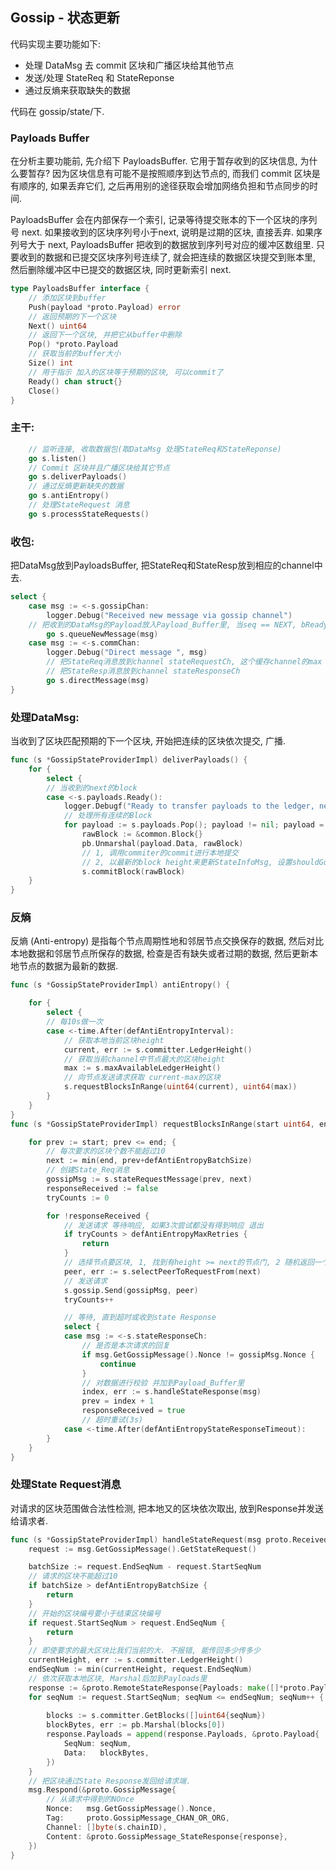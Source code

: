## Gossip - 状态更新
代码实现主要功能如下:
- 处理 DataMsg 去 commit 区块和广播区块给其他节点
- 发送/处理 StateReq 和 StateReponse
- 通过反熵来获取缺失的数据

代码在 gossip/state/下.

### Payloads Buffer

在分析主要功能前, 先介绍下 PayloadsBuffer. 它用于暂存收到的区块信息, 为什么要暂存? 因为区块信息有可能不是按照顺序到达节点的, 而我们 commit 区块是有顺序的, 如果丢弃它们, 之后再用别的途径获取会增加网络负担和节点同步的时间.

PayloadsBuffer 会在内部保存一个索引, 记录等待提交账本的下一个区块的序列号 next. 如果接收到的区块序列号小于next, 说明是过期的区块, 直接丢弃. 如果序列号大于 next, PayloadsBuffer 把收到的数据放到序列号对应的缓冲区数组里. 只要收到的数据和已提交区块序列号连续了, 就会把连续的数据区块提交到账本里, 然后删除缓冲区中已提交的数据区块, 同时更新索引 next. 

```go
type PayloadsBuffer interface {
	// 添加区块到buffer
	Push(payload *proto.Payload) error
	// 返回预期的下一个区块
	Next() uint64
	// 返回下一个区块, 并把它从buffer中删除
	Pop() *proto.Payload
	// 获取当前的buffer大小
	Size() int
    // 用于指示 加入的区块等于预期的区块, 可以commit了
	Ready() chan struct{}
	Close()
}
```

### 主干:

```go
    // 监听连接, 收取数据包(取DataMsg 处理StateReq和StateReponse)
	go s.listen()
	// Commit 区块并且广播区块给其它节点
	go s.deliverPayloads()
    // 通过反熵更新缺失的数据
	go s.antiEntropy()
    // 处理StateRequest 消息
	go s.processStateRequests()
```

### 收包:

把DataMsg放到PayloadsBuffer, 把StateReq和StateResp放到相应的channel中去.

```go
select {
	case msg := <-s.gossipChan:
		logger.Debug("Received new message via gossip channel")
    // 把收到的DataMsg的Payload放入Payload_Buffer里, 当seq == NEXT, bReady = 1
		go s.queueNewMessage(msg) 
	case msg := <-s.commChan:
		logger.Debug("Direct message ", msg)
    	// 把StateReq消息放到channel stateRequestCh, 这个缓存channel的max len是100
    	// 把StateResp消息放到channel stateResponseCh
		go s.directMessage(msg) 
}
```

### 处理DataMsg:

当收到了区块匹配预期的下一个区块, 开始把连续的区块依次提交, 广播.

```go
func (s *GossipStateProviderImpl) deliverPayloads() {
    for {
		select {
		// 当收到的next的block
		case <-s.payloads.Ready():
			logger.Debugf("Ready to transfer payloads to the ledger, next sequence number is = [%d]", s.payloads.Next())
			// 处理所有连续的Block
			for payload := s.payloads.Pop(); payload != nil; payload = s.payloads.Pop() {
				rawBlock := &common.Block{}
				pb.Unmarshal(payload.Data, rawBlock)
				// 1, 调用commiter的commit进行本地提交
                // 2, 以最新的block height来更新StateInfoMsg, 设置shouldGossipStateInfo, 之后StateInfoMsg会被散播出去发出去
				s.commitBlock(rawBlock)
    }
}
```



### 反熵

反熵 (Anti-entropy) 是指每个节点周期性地和邻居节点交换保存的数据, 然后对比本地数据和邻居节点所保存的数据, 检查是否有缺失或者过期的数据, 然后更新本地节点的数据为最新的数据. 

```go
func (s *GossipStateProviderImpl) antiEntropy() {

	for {
		select {
        // 每10s做一次
		case <-time.After(defAntiEntropyInterval):
            // 获取本地当前区块height
			current, err := s.committer.LedgerHeight()
            // 获取当前channel中节点最大的区块height
			max := s.maxAvailableLedgerHeight()
			// 向节点发送请求获取 current-max的区块
			s.requestBlocksInRange(uint64(current), uint64(max))
		}
	}
}
func (s *GossipStateProviderImpl) requestBlocksInRange(start uint64, end uint64) {

	for prev := start; prev <= end; {
        // 每次要求的区块个数不能超过10
		next := min(end, prev+defAntiEntropyBatchSize)
        // 创建State_Req消息
		gossipMsg := s.stateRequestMessage(prev, next)
		responseReceived := false
		tryCounts := 0

		for !responseReceived {
            // 发送请求 等待响应, 如果3次尝试都没有得到响应 退出
			if tryCounts > defAntiEntropyMaxRetries {
				return
			}
			// 选择节点要区块, 1, 找到有height >= next的节点门, 2 随机返回一个
			peer, err := s.selectPeerToRequestFrom(next)
			// 发送请求
			s.gossip.Send(gossipMsg, peer)
			tryCounts++

			// 等待, 直到超时或收到state Response
			select {
			case msg := <-s.stateResponseCh:
                // 是否是本次请求的回复
				if msg.GetGossipMessage().Nonce != gossipMsg.Nonce {
					continue
				}
				// 对数据进行校验 并加到Payload_Buffer里
				index, err := s.handleStateResponse(msg)
				prev = index + 1
				responseReceived = true
                // 超时重试(3s)
			case <-time.After(defAntiEntropyStateResponseTimeout):
		}
	}
}
```

### 处理State Request消息

对请求的区块范围做合法性检测, 把本地又的区块依次取出, 放到Response并发送给请求者. 
```go
func (s *GossipStateProviderImpl) handleStateRequest(msg proto.ReceivedMessage) {
	request := msg.GetGossipMessage().GetStateRequest()

	batchSize := request.EndSeqNum - request.StartSeqNum
    // 请求的区块不能超过10
	if batchSize > defAntiEntropyBatchSize {
		return
	}
	// 开始的区块编号要小于结束区块编号
	if request.StartSeqNum > request.EndSeqNum {
		return
	}
	// 即使要求的最大区块比我们当前的大. 不报错, 能传回多少传多少
	currentHeight, err := s.committer.LedgerHeight()
	endSeqNum := min(currentHeight, request.EndSeqNum)
	// 依次获取本地区块, Marshal后加到Payloads里
	response := &proto.RemoteStateResponse{Payloads: make([]*proto.Payload, 0)}
	for seqNum := request.StartSeqNum; seqNum <= endSeqNum; seqNum++ {
		
		blocks := s.committer.GetBlocks([]uint64{seqNum})
		blockBytes, err := pb.Marshal(blocks[0])
		response.Payloads = append(response.Payloads, &proto.Payload{
			SeqNum: seqNum,
			Data:   blockBytes,
		})
	}
	// 把区块通过State Response发回给请求端.
	msg.Respond(&proto.GossipMessage{
		// 从请求中得到的NOnce
		Nonce:   msg.GetGossipMessage().Nonce,
		Tag:     proto.GossipMessage_CHAN_OR_ORG,
		Channel: []byte(s.chainID),
		Content: &proto.GossipMessage_StateResponse{response},
	})
}
```